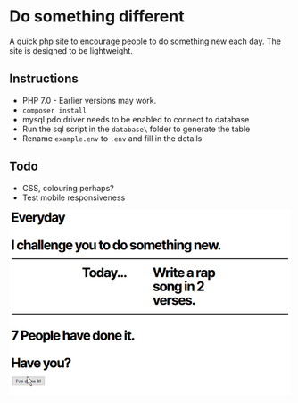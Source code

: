 # Do something different

A quick php site to encourage people to do something new each day.
The site is designed to be lightweight.

## Instructions
  - PHP 7.0 - Earlier versions may work.
  - `composer install`
  - mysql pdo driver needs to be enabled to connect to database
  - Run the sql script in the `database\` folder to generate the table
  - Rename `example.env` to `.env` and fill in the details

## Todo
  - CSS, colouring perhaps?
  - Test mobile responsiveness

![](images/site.png "Do something different")